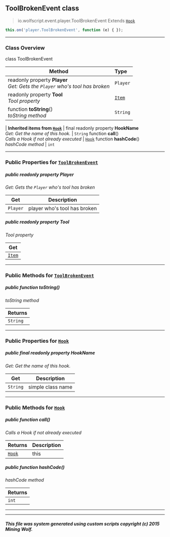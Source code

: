 ## ToolBrokenEvent __class__

>io.wolfscript.event.player.ToolBrokenEvent
>Extends [`Hook`](../../hook/Hook.md)
``` javascript
this.on('player.ToolBrokenEvent', function (e) { });
```


---

### Class Overview

class ToolBrokenEvent

Method | Type   
--- | :--- 
 readonly property __Player__ <br> _Get: Gets the `Player` who's tool has broken_ | `Player`
 readonly property __Tool__ <br> _Tool property_ | [`Item`](../../api/inventory/Item.md)
 function __toString__() <br> _toString method_ | `String`
 |
__Inherited items from [`Hook`](../../hook/Hook.md)__ |
final readonly property __HookName__ <br> _Get: Get the name of this hook._ | `String`
 function __call__() <br> _Calls a Hook if not already executed_ | [`Hook`](../../hook/Hook.md)
 function __hashCode__() <br> _hashCode method_ | `int`





---


### Public Properties for [`ToolBrokenEvent`](ToolBrokenEvent.md)

##### <a id='player'></a>public  readonly property __Player__

_Get: Gets the `Player` who's tool has broken_

Get | Description
--- | --- 
`Player` | player who's tool has broken



##### <a id='tool'></a>public  readonly property __Tool__

_Tool property_

Get | 
--- | 
[`Item`](../../api/inventory/Item.md) |



---

### Public Methods for [`ToolBrokenEvent`](ToolBrokenEvent.md)

##### <a id='tostring'></a>public  function __toString__()

_toString method_

Returns | 
--- | 
`String` |


---

### Public Properties for [`Hook`](../../hook/Hook.md)

##### <a id='hookname'></a>public final readonly property __HookName__

_Get: Get the name of this hook._

Get | Description
--- | --- 
`String` | simple class name



---

### Public Methods for [`Hook`](../../hook/Hook.md)

##### <a id='call'></a>public  function __call__()

_Calls a Hook if not already executed_

Returns | Description
--- | --- 
[`Hook`](../../hook/Hook.md) | this


##### <a id='hashcode'></a>public  function __hashCode__()

_hashCode method_

Returns | 
--- | 
`int` |


---


---


##### This file was system generated using custom scripts copyright (c) 2015 Mining Wolf.
	

